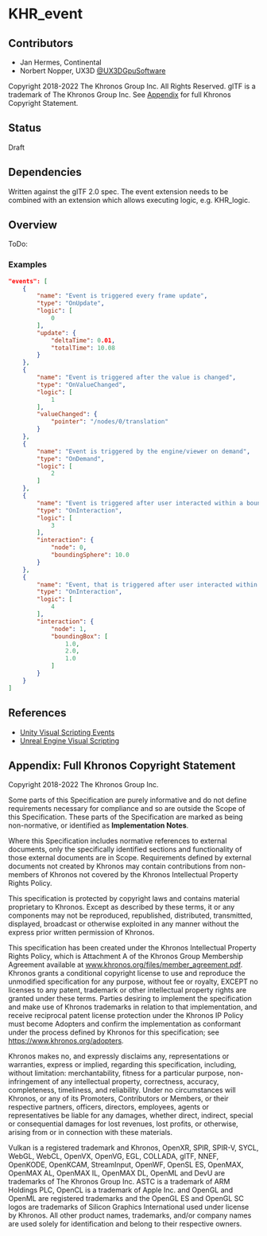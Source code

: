 # KHR\_event

## Contributors

* Jan Hermes, Continental
* Norbert Nopper, UX3D [@UX3DGpuSoftware](https://twitter.com/UX3DGpuSoftware)

Copyright 2018-2022 The Khronos Group Inc. All Rights Reserved. glTF is a trademark of The Khronos Group Inc.
See [Appendix](#appendix-full-khronos-copyright-statement) for full Khronos Copyright Statement.

## Status

Draft

## Dependencies

Written against the glTF 2.0 spec. The event extension needs to be combined with an extension which allows executing logic, e.g. KHR_logic.

## Overview

ToDo:

### Examples

```json
"events": [
    {
        "name": "Event is triggered every frame update",
        "type": "OnUpdate",
        "logic": [ 
            0
        ],
        "update": {
            "deltaTime": 0.01,
            "totalTime": 10.08
        }
    },
    {
        "name": "Event is triggered after the value is changed",
        "type": "OnValueChanged",
        "logic": [
            1
        ],
        "valueChanged": {
            "pointer": "/nodes/0/translation"
        }
    },
    {
        "name": "Event is triggered by the engine/viewer on demand",
        "type": "OnDemand",
        "logic": [
            2
        ]
    },
    {
        "name": "Event is triggered after user interacted within a bounding sphere",
        "type": "OnInteraction",
        "logic": [
            3
        ],
        "interaction": {
            "node": 0,
            "boundingSphere": 10.0
        }
    },
    {
        "name": "Event, that is triggered after user interacted within a bounding box",
        "type": "OnInteraction",
        "logic": [
            4
        ],
        "interaction": {
            "node": 1,
            "boundingBox": [
                1.0,
                2.0,
                1.0
            ]
        }
    }
]
```

## References

* [Unity Visual Scripting Events](https://docs.unity3d.com/Packages/com.unity.visualscripting@1.8/manual/vs-events-reference.html)
* [Unreal Engine Visual Scripting](https://docs.unrealengine.com/4.27/en-US/ProgrammingAndScripting/Blueprints/UserGuide/Events/)

## Appendix: Full Khronos Copyright Statement

Copyright 2018-2022 The Khronos Group Inc.

Some parts of this Specification are purely informative and do not define requirements
necessary for compliance and so are outside the Scope of this Specification. These
parts of the Specification are marked as being non-normative, or identified as
**Implementation Notes**.

Where this Specification includes normative references to external documents, only the
specifically identified sections and functionality of those external documents are in
Scope. Requirements defined by external documents not created by Khronos may contain
contributions from non-members of Khronos not covered by the Khronos Intellectual
Property Rights Policy.

This specification is protected by copyright laws and contains material proprietary
to Khronos. Except as described by these terms, it or any components
may not be reproduced, republished, distributed, transmitted, displayed, broadcast
or otherwise exploited in any manner without the express prior written permission
of Khronos.

This specification has been created under the Khronos Intellectual Property Rights
Policy, which is Attachment A of the Khronos Group Membership Agreement available at
www.khronos.org/files/member_agreement.pdf. Khronos grants a conditional
copyright license to use and reproduce the unmodified specification for any purpose,
without fee or royalty, EXCEPT no licenses to any patent, trademark or other
intellectual property rights are granted under these terms. Parties desiring to
implement the specification and make use of Khronos trademarks in relation to that
implementation, and receive reciprocal patent license protection under the Khronos
IP Policy must become Adopters and confirm the implementation as conformant under
the process defined by Khronos for this specification;
see https://www.khronos.org/adopters.

Khronos makes no, and expressly disclaims any, representations or warranties,
express or implied, regarding this specification, including, without limitation:
merchantability, fitness for a particular purpose, non-infringement of any
intellectual property, correctness, accuracy, completeness, timeliness, and
reliability. Under no circumstances will Khronos, or any of its Promoters,
Contributors or Members, or their respective partners, officers, directors,
employees, agents or representatives be liable for any damages, whether direct,
indirect, special or consequential damages for lost revenues, lost profits, or
otherwise, arising from or in connection with these materials.

Vulkan is a registered trademark and Khronos, OpenXR, SPIR, SPIR-V, SYCL, WebGL,
WebCL, OpenVX, OpenVG, EGL, COLLADA, glTF, NNEF, OpenKODE, OpenKCAM, StreamInput,
OpenWF, OpenSL ES, OpenMAX, OpenMAX AL, OpenMAX IL, OpenMAX DL, OpenML and DevU are
trademarks of The Khronos Group Inc. ASTC is a trademark of ARM Holdings PLC,
OpenCL is a trademark of Apple Inc. and OpenGL and OpenML are registered trademarks
and the OpenGL ES and OpenGL SC logos are trademarks of Silicon Graphics
International used under license by Khronos. All other product names, trademarks,
and/or company names are used solely for identification and belong to their
respective owners.
